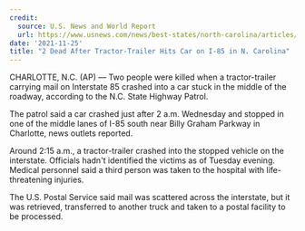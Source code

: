 ```yaml
---
credit:
  source: U.S. News and World Report
  url: https://www.usnews.com/news/best-states/north-carolina/articles/2021-11-25/2-dead-after-tractor-trailer-hits-car-on-i-85-in-n-carolina
date: '2021-11-25'
title: "2 Dead After Tractor-Trailer Hits Car on I-85 in N. Carolina"
---
```

CHARLOTTE, N.C. (AP) — Two people were killed when a tractor-trailer carrying mail on Interstate 85 crashed into a car stuck in the middle of the roadway, according to the N.C. State Highway Patrol.

The patrol said a car crashed just after 2 a.m. Wednesday and stopped in one of the middle lanes of I-85 south near Billy Graham Parkway in Charlotte, news outlets reported.

Around 2:15 a.m., a tractor-trailer crashed into the stopped vehicle on the interstate. Officials hadn't identified the victims as of Tuesday evening. Medical personnel said a third person was taken to the hospital with life-threatening injuries.

The U.S. Postal Service said mail was scattered across the interstate, but it was retrieved, transferred to another truck and taken to a postal facility to be processed.

